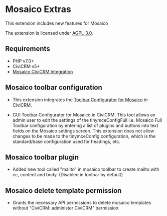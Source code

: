 # Mosaico Extras

This extension includes new features for Mosaico

The extension is licensed under [AGPL-3.0](LICENSE.txt).

## Requirements

* PHP v7.0+
* CiviCRM v5+
* [Mosaico CiviCRM Integration](https://civicrm.org/extensions/email-template-builder)

## Mosaico toolbar configuration

* This extension integrates the [Toolbar Configurator for Mosaico](https://github.com/ginkgostreet/com.ginkgostreet.mosaicotoolbarconfig) in CiviCRM.

* GUI Toolbar Configurator for Mosaico in CiviCRM. This tool allows an admin user to edit the settings of the tinymceConfigFull i.e. Mosaico Full Toolbar configuration by entering a list of plugins and buttons into text fields on the Mosaico settings screen. This extension does not allow changes to be made to the tinymceConfig configuration, which is the standard/base configuration used for headings, etc.

## Mosaico toolbar plugin

* Added new tool called "mailto" in mosaico toolbar to create mailto with cc, content and body. (Disabled in toolbar by default)

## Mosaico delete template permission

* Grants the necessary API permissions to delete mosaico templates without "CiviCRM: administer CiviCRM" permission
